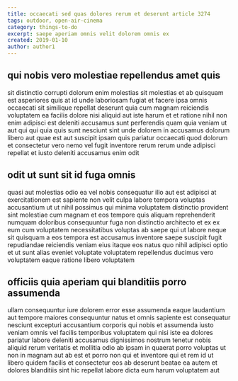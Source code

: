 ```yaml
---
title: occaecati sed quas dolores rerum et deserunt article 3274
tags: outdoor, open-air-cinema
category: things-to-do
excerpt: saepe aperiam omnis velit dolorem omnis ex
created: 2019-01-10
author: author1
---
```


## qui nobis vero molestiae repellendus amet quis

sit distinctio corrupti dolorum enim molestias sit molestias et ab quisquam est asperiores quis at id unde laboriosam fugiat et facere ipsa omnis occaecati sit similique repellat deserunt quia cum magnam reiciendis voluptatem ea facilis dolore nisi aliquid aut iste harum et et ratione nihil non enim adipisci est deleniti accusamus sunt perferendis quam quia veniam ut aut qui qui quia quis sunt nesciunt sint unde dolorem in accusamus dolorum libero aut quae est aut suscipit ipsam quis pariatur occaecati quod dolorum et consectetur vero nemo vel fugit inventore rerum rerum unde adipisci repellat et iusto deleniti accusamus enim odit

## odit ut sunt sit id fuga omnis

quasi aut molestias odio ea vel nobis consequatur illo aut est adipisci at exercitationem est sapiente non velit culpa labore tempora voluptas accusantium ut ut nihil possimus qui minima voluptatem distinctio provident sint molestiae cum magnam et eos tempore quis aliquam reprehenderit numquam doloribus consequuntur fuga non distinctio architecto et ex ex eum cum voluptatem necessitatibus voluptas ab saepe qui ut labore neque sit quisquam a eos tempora est accusamus inventore saepe suscipit fugit repudiandae reiciendis veniam eius itaque eos natus quo nihil adipisci optio et ut sunt alias eveniet voluptate voluptatem repellendus ducimus vero voluptatem eaque ratione libero voluptatem

## officiis quia aperiam qui blanditiis porro assumenda

ullam consequuntur iure dolorem error esse assumenda eaque laudantium aut tempore maiores consequuntur natus et omnis sapiente est consequatur nesciunt excepturi accusantium corporis qui nobis et assumenda iusto veniam omnis vel facilis temporibus voluptatem qui nisi iste ea dolores pariatur labore deleniti accusamus dignissimos nostrum tenetur nobis aliquid rerum veritatis et mollitia odio ab ipsam in quaerat porro voluptas ut non in magnam aut ab est et porro non qui et inventore qui et rem id ut libero quidem facilis et consectetur eos ab deserunt beatae ea autem et dolores blanditiis sint hic repellat labore dicta eum harum voluptatem aut
